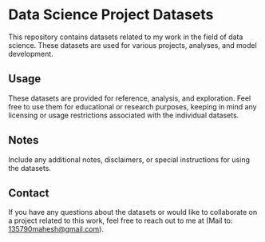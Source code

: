 # Data Science Project Datasets

This repository contains datasets related to my work in the field of data science. These datasets are used for various projects, analyses, and model development.

## Usage

These datasets are provided for reference, analysis, and exploration. Feel free to use them for educational or research purposes, keeping in mind any licensing or usage restrictions associated with the individual datasets.

## Notes

Include any additional notes, disclaimers, or special instructions for using the datasets.

## Contact

If you have any questions about the datasets or would like to collaborate on a project related to this work, feel free to reach out to me at (Mail to: 135790mahesh@gmail.com).

